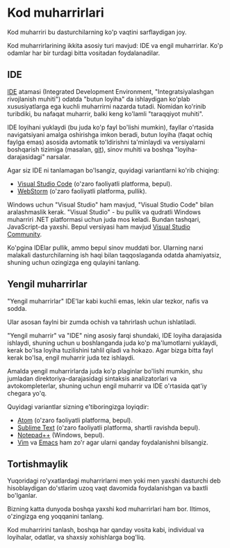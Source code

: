 # Kod muharrirlari

Kod muharriri bu dasturchilarning ko'p vaqtini sarflaydigan joy.

Kod muharrirlarining ikkita asosiy turi mavjud: IDE va engil muharrirlar. Ko'p odamlar har bir turdagi bitta vositadan foydalanadilar.

## IDE

[IDE](https://en.wikipedia.org/wiki/Integrated_development_environment) atamasi (Integrated Development Environment, "Integratsiyalashgan rivojlanish muhiti") odatda "butun loyiha" da ishlaydigan ko'plab xususiyatlarga ega kuchli muharrirni nazarda tutadi. Nomidan ko'rinib turibdiki, bu nafaqat muharrir, balki keng ko'lamli "taraqqiyot muhiti".

IDE loyihani yuklaydi (bu juda ko'p fayl bo'lishi mumkin), fayllar o'rtasida navigatsiyani amalga oshirishga imkon beradi, butun loyiha (faqat ochiq faylga emas) asosida avtomatik to'ldirishni ta'minlaydi va versiyalarni boshqarish tizimiga (masalan, [git](https://git-scm.com/)), sinov muhiti va boshqa "loyiha-darajasidagi" narsalar.

Agar siz IDE ni tanlamagan bo'lsangiz, quyidagi variantlarni ko'rib chiqing:

- [Visual Studio Code](https://code.visualstudio.com/) (o'zaro faoliyatli platforma, bepul).
- [WebStorm](http://www.jetbrains.com/webstorm/) (o'zaro faoliyatli platforma, pullik).

Windows uchun "Visual Studio" ham mavjud, "Visual Studio Code" bilan aralashmaslik kerak. "Visual Studio" - bu pullik va qudratli Windows muharriri .NET platformasi uchun juda mos keladi. Bundan tashqari, JavaScript-da yaxshi. Bepul versiyasi ham mavjud [Visual Studio Community](https://www.visualstudio.com/vs/community/).

Ko'pgina IDElar pullik, ammo bepul sinov muddati bor. Ularning narxi malakali dasturchilarning ish haqi bilan taqqoslaganda odatda ahamiyatsiz, shuning uchun ozingizga eng qulayini tanlang.

## Yengil muharrirlar

"Yengil muharrirlar" IDE'lar kabi kuchli emas, lekin ular tezkor, nafis va sodda.

Ular asosan faylni bir zumda ochish va tahrirlash uchun ishlatiladi.

"Yengil muharrir" va "IDE" ning asosiy farqi shundaki, IDE loyiha darajasida ishlaydi, shuning uchun u boshlanganda juda ko'p ma'lumotlarni yuklaydi, kerak bo'lsa loyiha tuzilishini tahlil qiladi va hokazo. Agar bizga bitta fayl kerak bo'lsa, engil muharrir juda tez ishlaydi.

Amalda yengil muharrirlarda juda ko'p plaginlar bo'lishi mumkin, shu jumladan direktoriya-darajasidagi sintaksis analizatorlari va avtokompleterlar, shuning uchun engil muharrir va IDE o'rtasida qat'iy chegara yo'q.

Quyidagi variantlar sizning e'tiboringizga loyiqdir:

- [Atom](https://atom.io/) (o'zaro faoliyatli platforma, bepul).
- [Sublime Text](http://www.sublimetext.com) (o'zaro faoliyatli platforma, shartli ravishda bepul).
- [Notepad++](https://notepad-plus-plus.org/) (Windows, bepul).
- [Vim](http://www.vim.org/) va [Emacs](https://www.gnu.org/software/emacs/) ham zo'r agar ularni qanday foydalanishni bilsangiz.

## Tortishmaylik

Yuqoridagi ro'yxatlardagi muharrirlarni men yoki men yaxshi dasturchi deb hisoblaydigan do'stlarim uzoq vaqt davomida foydalanishgan va baxtli bo'lganlar.

Bizning katta dunyoda boshqa yaxshi kod muharrirlari ham bor. Iltimos, o'zingizga eng yoqqanini tanlang.

Kod muharririni tanlash, boshqa har qanday vosita kabi, individual va loyihalar, odatlar, va shaxsiy xohishlarga bog'liq.
